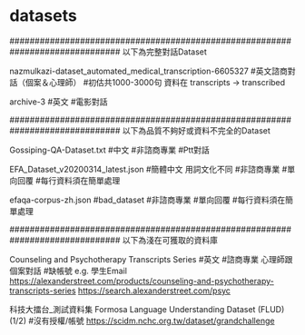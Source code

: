 # datasets
 

##############################################################################
以下為完整對話Dataset


nazmulkazi-dataset_automated_medical_transcription-6605327
#英文諮商對話（個案＆心理師）
#初估共1000-3000句
資料在 transcripts → transcribed


archive-3
#英文
#電影對話


##############################################################################
以下為品質不夠好或資料不完全的Dataset


Gossiping-QA-Dataset.txt
#中文
#非諮商專業
#Ptt對話


EFA_Dataset_v20200314_latest.json
#簡體中文 用詞文化不同
#非諮商專業
#單向回覆
#每行資料須在簡單處理


efaqa-corpus-zh.json
#bad_dataset
#非諮商專業
#單向回覆
#每行資料須在簡單處理


##############################################################################
以下為淺在可獲取的資料庫


Counseling and Psychotherapy Transcripts Series
#英文
#諮商專業 心理師跟個案對話
#缺帳號 e.g. 學生Email
https://alexanderstreet.com/products/counseling-and-psychotherapy-transcripts-series
https://search.alexanderstreet.com/psyc


科技大擂台_測試資料集 Formosa Language Understanding Dataset (FLUD)(1/2)
#沒有授權/帳號
https://scidm.nchc.org.tw/dataset/grandchallenge








